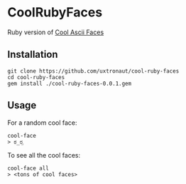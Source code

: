 # CoolRubyFaces

Ruby version of [Cool Ascii Faces](https://github.com/maxogden/cool_ascii_faces)

## Installation

```
git clone https://github.com/uxtronaut/cool-ruby-faces
cd cool-ruby-faces
gem install ./cool-ruby-faces-0.0.1.gem
```

## Usage

For a random cool face:

```
cool-face
> ಠ_ರೃ
```

To see all the cool faces:

```
cool-face all
> <tons of cool faces>
```
